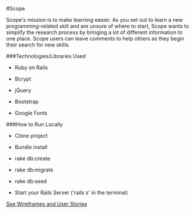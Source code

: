 #Scope

Scope's mission is to make learning easier. As you set out to learn a new programming-related skill and are unsure of where to start, Scope wants to simplify the research process by bringing a lot of different information to one place. Scope users can leave comments to help others as they begin their search for new skills.

###Technologies/Libraries Used
- Ruby on Rails

- Bcrypt

- jQuery

- Bootstrap

- Google Fonts

###How to Run Locally
- Clone project

- Bundle install

- rake db:create

- rake db:migrate

- rake db:seed

- Start your Rails Server ('rails s' in the terminal)

[See Wireframes and User Stories](/ProjectPlanning.md)
